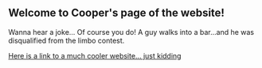 ## Welcome to Cooper's page of the website!

Wanna hear a joke... Of course you do! A guy walks into a bar...and he was disqualified from the limbo contest.

[Here is a link to a much cooler website... just kidding](https://cooper-schiwart.github.io/)
